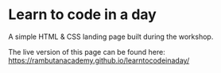 # Learn to code in a day

A simple HTML & CSS landing page built during the workshop.

The live version of this page can be found here: https://rambutanacademy.github.io/learntocodeinaday/
